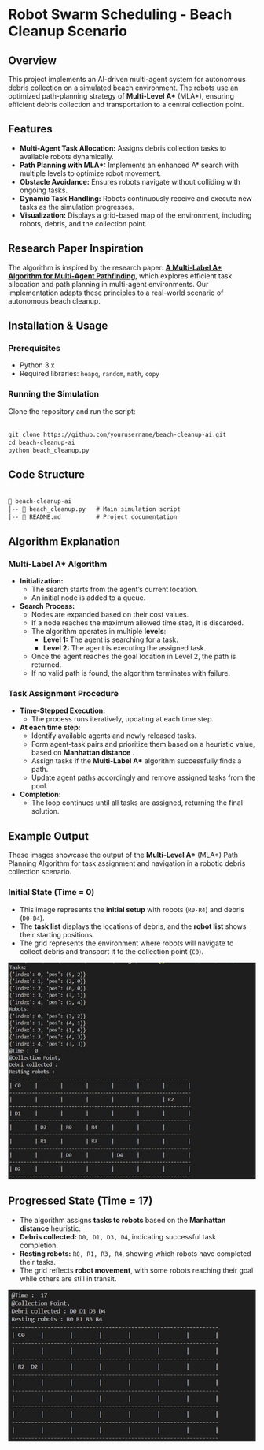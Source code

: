 <h1>Robot Swarm Scheduling - Beach Cleanup Scenario</h1>

<h2>Overview</h2>
<p>This project implements an AI-driven multi-agent system for autonomous debris collection on a simulated beach environment. The robots use an optimized path-planning strategy of <strong>Multi-Level A*</strong> (MLA*), ensuring efficient debris collection and transportation to a central collection point.</p>

<h2>Features</h2>
<ul>
  <li><strong>Multi-Agent Task Allocation:</strong> Assigns debris collection tasks to available robots dynamically.</li>
  <li><strong>Path Planning with MLA*:</strong> Implements an enhanced A* search with multiple levels to optimize robot movement.</li>
  <li><strong>Obstacle Avoidance:</strong> Ensures robots navigate without colliding with ongoing tasks.</li>
  <li><strong>Dynamic Task Handling:</strong> Robots continuously receive and execute new tasks as the simulation progresses.</li>
  <li><strong>Visualization:</strong> Displays a grid-based map of the environment, including robots, debris, and the collection point.</li>
</ul>

<h2>Research Paper Inspiration</h2>
<p>The algorithm is inspired by the research paper: <a href="https://www.andrew.cmu.edu/user/vanhoeve/papers/MAPD_ICAPS_2019.pdf" target="_blank"><strong>A Multi-Label A* Algorithm for Multi-Agent Pathfinding</strong></a>, which explores efficient task allocation and path planning in multi-agent environments. Our implementation adapts these principles to a real-world scenario of autonomous beach cleanup.</p>

<h2>Installation & Usage</h2>

<h3>Prerequisites</h3>
<ul>
  <li>Python 3.x</li>
  <li>Required libraries: <code>heapq</code>, <code>random</code>, <code>math</code>, <code>copy</code></li>
</ul>

<h3>Running the Simulation</h3>
<p>Clone the repository and run the script:</p>

<pre><code>
git clone https://github.com/yourusername/beach-cleanup-ai.git
cd beach-cleanup-ai
python beach_cleanup.py
</code></pre>

<h2>Code Structure</h2>

<pre><code>
📂 beach-cleanup-ai
│-- 📜 beach_cleanup.py   # Main simulation script
│-- 📜 README.md          # Project documentation
</code></pre>

<h2>Algorithm Explanation</h2>

<h3>Multi-Label A* Algorithm</h3>
<ul>
  <li><strong>Initialization:</strong>
    <ul>
      <li>The search starts from the agent’s current location.</li>
      <li>An initial node is added to a queue.</li>
    </ul>
  </li>
  <li><strong>Search Process:</strong>
    <ul>
      <li>Nodes are expanded based on their cost values.</li>
      <li>If a node reaches the maximum allowed time step, it is discarded.</li>
      <li>The algorithm operates in multiple <strong>levels</strong>:
        <ul>
          <li><strong>Level 1:</strong> The agent is searching for a task.</li>
          <li><strong>Level 2:</strong> The agent is executing the assigned task.</li>
        </ul>
      </li>
      <li>Once the agent reaches the goal location in Level 2, the path is returned.</li>
      <li>If no valid path is found, the algorithm terminates with failure.</li>
    </ul>
  </li>
</ul>

<h3>Task Assignment Procedure</h3>
<ul>
  <li><strong>Time-Stepped Execution:</strong>
    <ul>
      <li>The process runs iteratively, updating at each time step.</li>
    </ul>
  </li>
  <li><strong>At each time step:</strong>
    <ul>
      <li>Identify available agents and newly released tasks.</li>
      <li>Form agent-task pairs and prioritize them based on a heuristic value, based on <strong>Manhattan distance</strong> .</li>
      <li>Assign tasks if the <strong>Multi-Label A*</strong> algorithm successfully finds a path.</li>
      <li>Update agent paths accordingly and remove assigned tasks from the pool.</li>
    </ul>
  </li>
  <li><strong>Completion:</strong>
    <ul>
      <li>The loop continues until all tasks are assigned, returning the final solution.</li>
    </ul>
  </li>
</ul>

<h2>Example Output</h2>
<p>These images showcase the output of the <strong>Multi-Level A*</strong> (MLA*) Path Planning Algorithm for task assignment and navigation in a robotic debris collection scenario.</p>
<h3>Initial State (Time = 0)</h3>
<ul>
  <li>This image represents the <strong>initial setup</strong> with robots (<code>R0-R4</code>) and debris (<code>D0-D4</code>).</li>
  <li>The <strong>task list</strong> displays the locations of debris, and the <strong>robot list</strong> shows their starting positions.</li>
  <li>The grid represents the environment where robots will navigate to collect debris and transport it to the collection point (<code>C0</code>).</li>
</ul>
<img src="images/image1.png" alt="Initial State" width="600">

<h2>Progressed State (Time = 17)</h2>
<ul>
  <li>The algorithm assigns <strong>tasks to robots</strong> based on the <strong>Manhattan distance</strong> heuristic.</li>
  <li><strong>Debris collected:</strong> <code>D0, D1, D3, D4</code>, indicating successful task completion.</li>
  <li><strong>Resting robots:</strong> <code>R0, R1, R3, R4</code>, showing which robots have completed their tasks.</li>
  <li>The grid reflects <strong>robot movement</strong>, with some robots reaching their goal while others are still in transit.</li>
</ul>
<img src="images/image2.png" alt="Progressed State" width="600">




